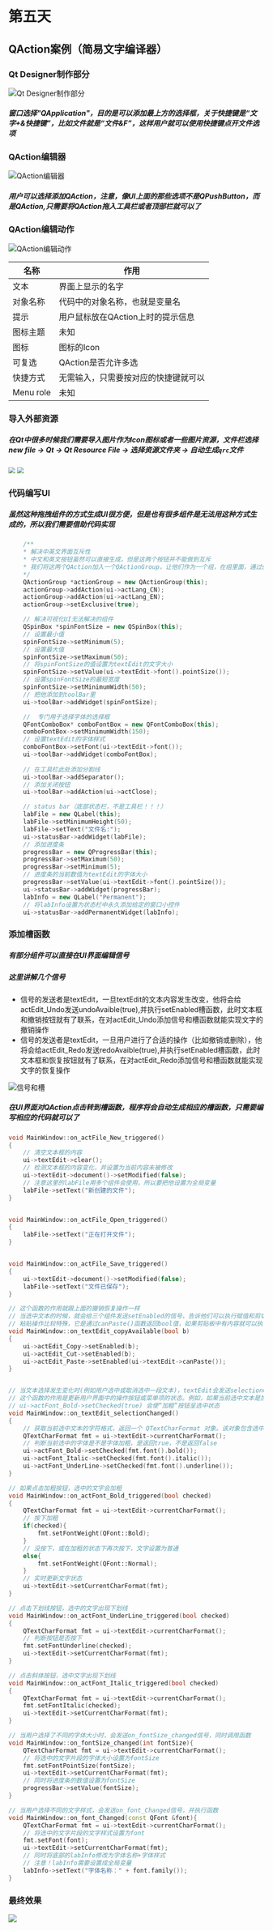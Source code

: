 # 第五天

## QAction案例（简易文字编译器）

### Qt Designer制作部分

![Qt Designer制作部分](./assets/Qt_Designer制作部分.png)

##### 窗口选择"QApplication"，目的是可以添加最上方的选择框，关于快捷键是“文字+&快捷键”，比如文件就是“文件&F”，这样用户就可以使用快捷键点开文件选项

### QAction编辑器

![QAction编辑器](./assets/QAction编辑器.png)

##### 用户可以选择添加QAction，注意，像UI上面的那些选项不是QPushButton，而是QAction,只需要将QAction拖入工具栏或者顶部栏就可以了

### QAction编辑动作

![QAction编辑动作](./assets/QAction编辑动作.png)

| 名称      | 作用                                 |
| --------- | ------------------------------------ |
| 文本      | 界面上显示的名字                     |
| 对象名称  | 代码中的对象名称，也就是变量名       |
| 提示      | 用户鼠标放在QAction上时的提示信息    |
| 图标主题  | 未知                                 |
| 图标      | 图标的Icon                           |
| 可复选    | QAction是否允许多选                  |
| 快捷方式  | 无需输入，只需要按对应的快捷键就可以 |
| Menu role | 未知                                 |

### 导入外部资源

##### 在Qt中很多时候我们需要导入图片作为Icon图标或者一些图片资源，文件栏选择new file -> Qt -> Qt Resource File -> 选择资源文件夹 -> 自动生成`qrc`文件

<img src="./assets/Qt导入资源.png" style="zoom: 80%;" />

<img src="./assets/Qt选择资源文件夹.png" style="zoom:80%;" />

### 代码编写UI

##### 虽然这种拖拽组件的方式生成UI很方便，但是也有很多组件是无法用这种方式生成的，所以我们需要借助代码实现

```c++
	/**
    * 解决中英文界面互斥性
    * 中文和英文按钮虽然可以直接生成，但是这两个按钮并不能做到互斥
    * 我们将这两个QAction加入一个QActionGroup，让他们作为一个组，在组里面，通过setExclusive（true）设置为互斥性
    */
    QActionGroup *actionGroup = new QActionGroup(this);
    actionGroup->addAction(ui->actLang_CN);
    actionGroup->addAction(ui->actLang_EN);
    actionGroup->setExclusive(true);

    // 解决可视化UI无法解决的组件
    QSpinBox *spinFontSize = new QSpinBox(this);
	// 设置最小值
    spinFontSize->setMinimum(5);
	// 设置最大值
    spinFontSize->setMaximum(50);
	// 将spinFontSize的值设置为textEdit的文字大小
    spinFontSize->setValue(ui->textEdit->font().pointSize());
	// 设置spinFontSize的最短宽度
    spinFontSize->setMinimumWidth(50);
	// 把他添加到toolBar里
    ui->toolBar->addWidget(spinFontSize);

	// 	专门用于选择字体的选择框
    QFontComboBox* comboFontBox = new QFontComboBox(this);
    comboFontBox->setMinimumWidth(150);
	// 设置textEdit的字体样式
    comboFontBox->setFont(ui->textEdit->font());
    ui->toolBar->addWidget(comboFontBox);
	
	// 在工具栏此处添加分割线
    ui->toolBar->addSeparator();
	// 添加关闭按钮
    ui->toolBar->addAction(ui->actClose);

    // status bar（底部状态栏，不是工具栏！！！）
    labFile = new QLabel(this);
    labFile->setMinimumHeight(50);
    labFile->setText("文件名:");
    ui->statusBar->addWidget(labFile);
	// 添加进度条
    progressBar = new QProgressBar(this);
    progressBar->setMaximum(50);
    progressBar->setMinimum(5);
	// 进度条的当前数值为textEdit的字体大小
    progressBar->setValue(ui->textEdit->font().pointSize());
    ui->statusBar->addWidget(progressBar);
    labInfo = new QLabel("Permanent");
	// 将labInfo设置为状态栏中永久添加给定的窗口小控件
    ui->statusBar->addPermanentWidget(labInfo);
```

### 添加槽函数

##### 有部分组件可以直接在UI界面编辑信号

##### 这里讲解几个信号

- 信号的发送者是textEdit，一旦textEdit的文本内容发生改变，他将会给actEdit_Undo发送undoAvaible(true),并执行setEnabled槽函数，此时文本框和撤销按钮就有了联系，在对actEdit_Undo添加信号和槽函数就能实现文字的撤销操作
- 信号的发送者是textEdit，一旦用户进行了合适的操作（比如撤销或删除），他将会给actEdit_Redo发送redoAvaible(true),并执行setEnabled槽函数，此时文本框和恢复按钮就有了联系，在对actEdit_Redo添加信号和槽函数就能实现文字的恢复操作

![信号和槽](./assets/信号和槽.png)



##### 在UI界面对QAction点击转到槽函数，程序将会自动生成相应的槽函数，只需要编写相应的代码就可以了

```c++
void MainWindow::on_actFile_New_triggered()
{
    // 清空文本框的内容
    ui->textEdit->clear();
    // 检测文本框的内容变化，并设置为当前内容未被修改
    ui->textEdit->document()->setModified(false);
    // 注意这里的labFile用多个组件会使用，所以要把他设置为全局变量
    labFile->setText("新创建的文件");
}


void MainWindow::on_actFile_Open_triggered()
{
    labFile->setText("正在打开文件");
}


void MainWindow::on_actFile_Save_triggered()
{
    ui->textEdit->document()->setModified(false);
    labFile->setText("文件已保存");
}

// 这个函数的作用就跟上面的撤销恢复操作一样
// 当选中文本的时候，就会给三个组件发送setEnabled的信号，告诉他们可以执行赋值和剪切的操作
// 粘贴操作比较特殊，它是通过canPaste()函数返回bool值，如果剪贴板中有内容就可以执行粘贴操作，反之不能
void MainWindow::on_textEdit_copyAvailable(bool b)
{
    ui->actEdit_Copy->setEnabled(b);
    ui->actEdit_Cut->setEnabled(b);
    ui->actEdit_Paste->setEnabled(ui->textEdit->canPaste());
}


// 当文本选择发生变化时(例如用户选中或取消选中一段文本)，textEdit会发送selectionChanged信号，并调用这个函数
// 这个函数的作用是更新用户界面中的操作按钮或菜单项的状态。例如，如果当前选中文本是加粗的，
// ui->actFont_Bold->setChecked(true) 会使“加粗”按钮呈选中状态
void MainWindow::on_textEdit_selectionChanged()
{
    // 获取当前选中文本的字符格式，返回一个 QTextCharFormat 对象。该对象包含选中文本的格式属性，如字体、字号、样式等。
    QTextCharFormat fmt = ui->textEdit->currentCharFormat();
    // 判断当前选中的字体是不是字体加粗，是返回true，不是返回false
    ui->actFont_Bold->setChecked(fmt.font().bold());
    ui->actFont_Italic->setChecked(fmt.font().italic());
    ui->actFont_UnderLine->setChecked(fmt.font().underline());
}

// 如果点击加粗按钮，选中的文字会加粗
void MainWindow::on_actFont_Bold_triggered(bool checked)
{
    QTextCharFormat fmt = ui->textEdit->currentCharFormat();
    // 按下加粗
    if(checked){
        fmt.setFontWeight(QFont::Bold);
    }
    // 没按下，或在加粗的状态下再次按下，文字设置为普通
    else{
        fmt.setFontWeight(QFont::Normal);
    }
    // 实时更新文字状态
    ui->textEdit->setCurrentCharFormat(fmt);
}

// 点击下划线按钮，选中的文字出现下划线
void MainWindow::on_actFont_UnderLine_triggered(bool checked)
{
    QTextCharFormat fmt = ui->textEdit->currentCharFormat();
    // 判断按钮是否按下
    fmt.setFontUnderline(checked);
    ui->textEdit->setCurrentCharFormat(fmt);
}

// 点击斜体按钮，选中文字出现下划线
void MainWindow::on_actFont_Italic_triggered(bool checked)
{
    QTextCharFormat fmt = ui->textEdit->currentCharFormat();
    fmt.setFontItalic(checked);
    ui->textEdit->setCurrentCharFormat(fmt);
}

// 当用户选择了不同的字体大小时，会发送on_fontSize_changed信号，同时调用函数
void MainWindow::on_fontSize_changed(int fontSize){
    QTextCharFormat fmt = ui->textEdit->currentCharFormat();
    // 将选中的文字片段的字体大小设置为fontSize
    fmt.setFontPointSize(fontSize);
    ui->textEdit->setCurrentCharFormat(fmt);
    // 同时将进度条的数值设置为fontSize
    progressBar->setValue(fontSize);
}

// 当用户选择不同的文字样式，会发送on_font_Changed信号，并执行函数
void MainWindow::on_font_Changed(const QFont &font){
    QTextCharFormat fmt = ui->textEdit->currentCharFormat();
    // 将选中的文字片段的文字样式设置为font
    fmt.setFont(font);
    ui->textEdit->setCurrentCharFormat(fmt);
    // 同时将底部的labInfo修改为字体名称+字体样式
    // 注意！labInfo需要设置成全局变量
    labInfo->setText("字体名称：" + font.family());
}
```

### 最终效果

![](./assets/最终效果.png)
